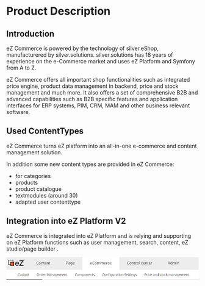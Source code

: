 #  Product Description 

## Introduction

eZ Commerce is powered by the technology of silver.eShop, manufacturered by silver.solutions. silver.solutions has 18 years of experience on the e-Commerce market and uses eZ Platform and Symfony from A to Z.

eZ Commerce  offers all important shop functionalities such as integrated price engine, product data management in backend, price and stock management and much more. It also offers a set of comprehensive B2B and advanced capabilities such as B2B specific features and application interfaces for ERP systems, PIM, CRM, MAM and other business relevant software.

## Used ContentTypes

eZ Commerce turns eZ platform into an all-in-one e-commerce and content management solution. 

In addition some new content types are provided in eZ Commerce:

- for categories
- products
- product catalogue
- textmodules (around 30)
- adapted user contenttype 

## Integration into eZ Platform V2

eZ Commerce is integrated into eZ Platform and is relying and supporting on eZ Platform functions such as user management, search, content, eZ studio/page builder .

![](img/Backend.png)

